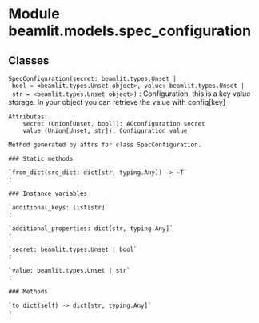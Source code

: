 Module beamlit.models.spec_configuration
========================================

Classes
-------

`SpecConfiguration(secret: beamlit.types.Unset | bool = <beamlit.types.Unset object>, value: beamlit.types.Unset | str = <beamlit.types.Unset object>)`
:   Configuration, this is a key value storage. In your object you can retrieve the value with config[key]
    
    Attributes:
        secret (Union[Unset, bool]): ACconfiguration secret
        value (Union[Unset, str]): Configuration value
    
    Method generated by attrs for class SpecConfiguration.

    ### Static methods

    `from_dict(src_dict: dict[str, typing.Any]) ‑> ~T`
    :

    ### Instance variables

    `additional_keys: list[str]`
    :

    `additional_properties: dict[str, typing.Any]`
    :

    `secret: beamlit.types.Unset | bool`
    :

    `value: beamlit.types.Unset | str`
    :

    ### Methods

    `to_dict(self) ‑> dict[str, typing.Any]`
    :